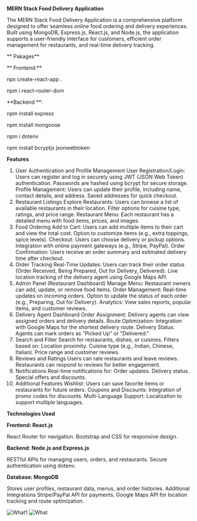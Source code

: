 **MERN Stack Food Delivery Application**

The MERN Stack Food Delivery Application is a comprehensive platform designed to offer seamless online food ordering and delivery experiences. Built using MongoDB, Express.js, React.js, and Node.js, the application supports a user-friendly interface for customers, efficient order management for restaurants, and real-time delivery tracking.

**  Pakages**

 ** Frontend:**
 
  npx create-react-app .
  
  npm i react-router-dom
 
 **Backend **:
 
 npm install express 
 
 npm install mongoose
 
  npm i dotenv
  
  npm install bcryptjs jsonwebtoken
  
  
**Features**

1. User Authentication and Profile Management
User Registration/Login:
Users can register and log in securely using JWT (JSON Web Token) authentication.
Passwords are hashed using bcrypt for secure storage.
Profile Management:
Users can update their profile, including name, contact details, and address.
Saved addresses for quick checkout.
2. Restaurant Listings
Explore Restaurants:
Users can browse a list of available restaurants in their location.
Filter options for cuisine type, ratings, and price range.
Restaurant Menu:
Each restaurant has a detailed menu with food items, prices, and images.
3. Food Ordering
Add to Cart:
Users can add multiple items to their cart and view the total cost.
Option to customize items (e.g., extra toppings, spice levels).
Checkout:
Users can choose delivery or pickup options.
Integration with online payment gateways (e.g., Stripe, PayPal).
Order Confirmation:
Users receive an order summary and estimated delivery time after checkout.
4. Order Tracking
Real-Time Updates:
Users can track their order status (Order Received, Being Prepared, Out for Delivery, Delivered).
Live location tracking of the delivery agent using Google Maps API.
5. Admin Panel (Restaurant Dashboard)
Manage Menu:
Restaurant owners can add, update, or remove food items.
Order Management:
Real-time updates on incoming orders.
Option to update the status of each order (e.g., Preparing, Out for Delivery).
Analytics:
View sales reports, popular items, and customer reviews.
6. Delivery Agent Dashboard
Order Assignment:
Delivery agents can view assigned orders and delivery details.
Route Optimization:
Integration with Google Maps for the shortest delivery route.
Delivery Status:
Agents can mark orders as "Picked Up" or "Delivered."
7. Search and Filter
Search for restaurants, dishes, or cuisines.
Filters based on:
Location proximity.
Cuisine type (e.g., Indian, Chinese, Italian).
Price range and customer reviews.
8. Reviews and Ratings
Users can rate restaurants and leave reviews.
Restaurants can respond to reviews for better engagement.
9. Notifications
Real-time notifications for:
Order updates.
Delivery status.
Special offers and discounts.
10. Additional Features
Wishlist:
Users can save favorite items or restaurants for future orders.
Coupons and Discounts:
Integration of promo codes for discounts.
Multi-Language Support:
Localization to support multiple languages.

**Technologies Used**

**Frontend: React.js**

React Router for navigation.
Bootstrap and CSS for responsive design.

**Backend: Node.js and Express.js**

RESTful APIs for managing users, orders, and restaurants.
Secure authentication using dotenv.

**Database: MongoDB**

Stores user profiles, restaurant data, menus, and order histories.
Additional Integrations
Stripe/PayPal API for payments.
Google Maps API for location tracking and route optimization.

![What1](https://github.com/user-attachments/assets/2af246d2-2510-4866-88c4-fecd050d0e5c)
![What](https://github.com/user-attachments/assets/4322ad33-9043-40eb-9274-023cac514ca3)


